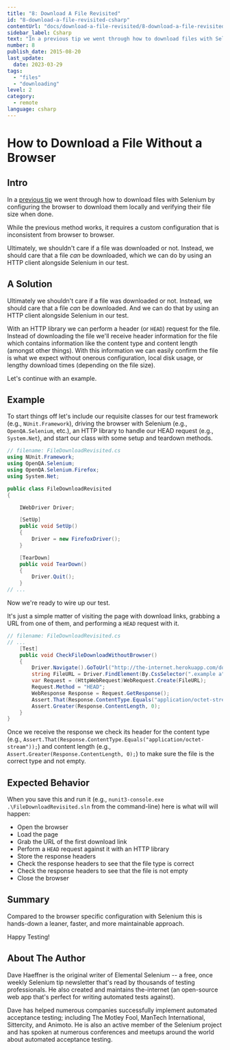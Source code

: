 ```yaml
---
title: "8: Download A File Revisited"
id: "8-download-a-file-revisited-csharp"
contentUrl: "docs/download-a-file-revisited/8-download-a-file-revisited-csharp"
sidebar_label: Csharp
text: "In a previous tip we went through how to download files with Selenium by configuring the browser to download them locally and verifying their file size when done. While the previous method works, it requires a custom configuration that is inconsistent from browser to browser."
number: 8
publish_date: 2015-08-20
last_update:
  date: 2023-03-29
tags:
  - "files"
  - "downloading"
level: 2
category:
  - remote
language: csharp
---
```


# How to Download a File Without a Browser

## Intro

In a [previous tip](/tips/2-download-a-file) we went through how to download files with Selenium by configuring the browser to download them locally and verifying their file size when done.

While the previous method works, it requires a custom configuration that is inconsistent from browser to browser.

Ultimately, we shouldn't care if a file was downloaded or not. Instead, we should care that a file _can_ be downloaded, which we can do by using an HTTP client alongside Selenium in our test.

## A Solution

Ultimately we shouldn't care if a file was downloaded or not. Instead, we should care that a file _can_ be downloaded. And we can do that by using an HTTP client alongside Selenium in our test.

With an HTTP library we can perform a header (or `HEAD`) request for the file. Instead of downloading the file we'll receive header information for the file which contains information like the content type and content length (amongst other things). With this information we can easily confirm the file is what we expect without onerous configuration, local disk usage, or lengthy download times (depending on the file size).

Let's continue with an example.

## Example

To start things off let's include our requisite classes for our test framework (e.g., `NUnit.Framework`), driving the browser with Selenium (e.g., `OpenQA.Selenium`, etc.), an HTTP library to handle our HEAD request (e.g., `System.Net`), and start our class with some setup and teardown methods.

```csharp
// filename: FileDownloadRevisited.cs
using NUnit.Framework;
using OpenQA.Selenium;
using OpenQA.Selenium.Firefox;
using System.Net;

public class FileDownloadRevisited
{

    IWebDriver Driver;

    [SetUp]
    public void SetUp()
    {
        Driver = new FirefoxDriver();
    }

    [TearDown]
    public void TearDown()
    {
        Driver.Quit();
    }
// ...
```

Now we're ready to wire up our test.

It's just a simple matter of visiting the page with download links, grabbing a URL from one of them, and performing a `HEAD` request with it.

```csharp
// filename: FileDownloadRevisited.cs
// ...
    [Test]
    public void CheckFileDownloadWithoutBrowser()
    {
        Driver.Navigate().GoToUrl("http://the-internet.herokuapp.com/download");
        string FileURL = Driver.FindElement(By.CssSelector(".example a")).GetAttribute("href");
        var Request = (HttpWebRequest)WebRequest.Create(FileURL);
        Request.Method = "HEAD";
        WebResponse Response = Request.GetResponse();
        Assert.That(Response.ContentType.Equals("application/octet-stream"));
        Assert.Greater(Response.ContentLength, 0);
    }
}
```

Once we receive the response we check its header for the content type (e.g., `Assert.That(Response.ContentType.Equals("application/octet-stream"));`) and content length (e.g., `Assert.Greater(Response.ContentLength, 0);`) to make sure the file is the correct type and not empty.

## Expected Behavior

When you save this and run it (e.g., `nunit3-console.exe .\FileDownloadRevisited.sln` from the command-line) here is what will will happen:

- Open the browser
- Load the page
- Grab the URL of the first download link
- Perform a `HEAD` request against it with an HTTP library
- Store the response headers
- Check the response headers to see that the file type is correct
- Check the response headers to see that the file is not empty
- Close the browser

## Summary

Compared to the browser specific configuration with Selenium this is hands-down a leaner, faster, and more maintainable approach.

Happy Testing!

## About The Author

Dave Haeffner is the original writer of Elemental Selenium -- a free, once weekly Selenium tip newsletter that's read by thousands of testing professionals. He also created and maintains the-internet (an open-source web app that's perfect for writing automated tests against).

Dave has helped numerous companies successfully implement automated acceptance testing; including The Motley Fool, ManTech International, Sittercity, and Animoto. He is also an active member of the Selenium project and has spoken at numerous conferences and meetups around the world about automated acceptance testing.
